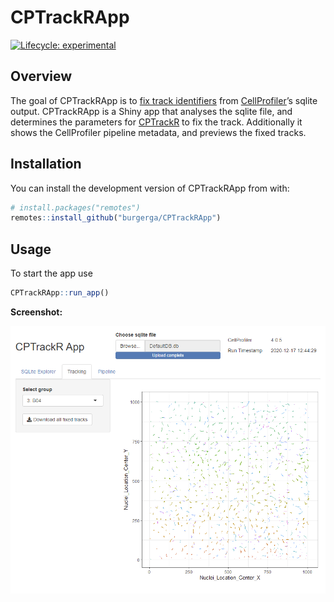 
<!-- README.md is generated from README.Rmd. Please edit that file -->

# CPTrackRApp

<!-- badges: start -->

[![Lifecycle:
experimental](https://img.shields.io/badge/lifecycle-experimental-orange.svg)](https://www.tidyverse.org/lifecycle/#experimental)
<!-- badges: end -->

## Overview

The goal of CPTrackRApp is to [fix track
identifiers](https://forum.image.sc/t/tracking-label/16409) from
[CellProfiler](https://cellprofiler.org/)’s sqlite output. CPTrackRApp
is a Shiny app that analyses the sqlite file, and determines the
parameters for [CPTrackR](https://github.com/burgerga/CPTrackR) to fix
the track. Additionally it shows the CellProfiler pipeline metadata, and
previews the fixed tracks.

## Installation

You can install the development version of CPTrackRApp from with:

``` r
# install.packages("remotes")
remotes::install_github("burgerga/CPTrackRApp")
```

## Usage

To start the app use

``` r
CPTrackRApp::run_app()
```

**Screenshot:**

![CPTrackRApp screenshot](man/figures/screenshot.png)
